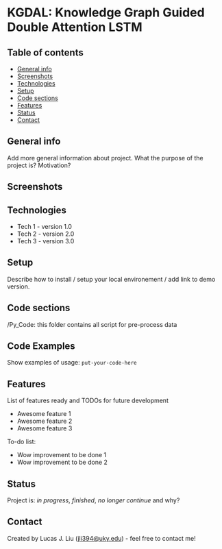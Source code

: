 #  KGDAL: Knowledge Graph Guided Double Attention LSTM

## Table of contents
* [General info](#general-info)
* [Screenshots](#screenshots)
* [Technologies](#technologies)
* [Setup](#setup)
* [Code sections](#Code-sections)
* [Features](#features)
* [Status](#status)
* [Contact](#contact)
 

## General info
Add more general information about project. What the purpose of the project is? Motivation?

## Screenshots

## Technologies
* Tech 1 - version 1.0
* Tech 2 - version 2.0
* Tech 3 - version 3.0

## Setup
Describe how to install / setup your local environement / add link to demo version.

## Code sections
/Py_Code: this folder contains all script for pre-process data
## Code Examples
Show examples of usage:
`put-your-code-here`

## Features
List of features ready and TODOs for future development
* Awesome feature 1
* Awesome feature 2
* Awesome feature 3

To-do list:
* Wow improvement to be done 1
* Wow improvement to be done 2

## Status
Project is: _in progress_, _finished_, _no longer continue_ and why?

## Contact
Created by Lucas J. Liu (jli394@uky.edu) - feel free to contact me!

 
